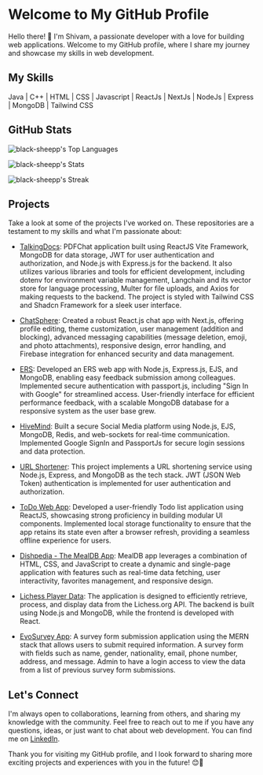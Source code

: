 
<!--
**black-sheepp/black-sheepp** is a ✨ _special_ ✨ repository because its `README.md` (this file) appears on your GitHub profile.

Here are some ideas to get you started:

- 🔭 I’m currently working on ...
- 🌱 I’m currently learning ...
- 👯 I’m looking to collaborate on ...
- 🤔 I’m looking for help with ...
- 💬 Ask me about ...
- 📫 How to reach me: ...
- 😄 Pronouns: ...
- ⚡ Fun fact: ...
-->


# Welcome to My GitHub Profile

Hello there! 👋 I'm Shivam, a passionate developer with a love for building web applications. Welcome to my GitHub profile, where I share my journey and showcase my skills in web development.

## My Skills

 Java | C++ | HTML | CSS | Javascript | ReactJs | NextJs | NodeJs | Express | MongoDB | Tailwind CSS 

## GitHub Stats
 ![black-sheepp's Top Languages](https://github-readme-stats.vercel.app/api/top-langs/?username=black-sheepp&theme=tokyonight&show_icons=true&hide_border=true&layout=compact)
 
 ![black-sheepp's Stats](https://github-readme-stats.vercel.app/api?username=black-sheepp&theme=tokyonight&show_icons=true&hide_border=true&count_private=true)
 
 ![black-sheepp's Streak](https://github-readme-streak-stats.herokuapp.com/?user=black-sheepp&theme=tokyonight&hide_border=true)

## Projects

Take a look at some of the projects I've worked on. These repositories are a testament to my skills and what I'm passionate about:
- [TalkingDocs](https://github.com/black-sheepp/fullstack-talkingdocs): PDFChat application built using ReactJS Vite Framework, MongoDB for data storage, JWT for user authentication and authorization, and Node.js with Express.js for the backend. It also utilizes various libraries and tools for efficient development, including dotenv for environment variable management, Langchain and its vector store for language processing, Multer for file uploads, and Axios for making requests to the backend. The project is styled with Tailwind CSS and Shadcn Framework for a sleek user interface.

- [ChatSphere](https://github.com/black-sheepp/chat-sphere): Created a robust React.js chat app with Next.js, offering profile editing, theme customization, user management (addition and blocking), advanced messaging capabilities (message deletion, emoji, and photo attachments), responsive design, error handling, and Firebase integration for enhanced security and data management.

  
- [ERS](https://github.com/black-sheepp/ERS): Developed an ERS web app with Node.js, Express.js, EJS, and MongoDB, enabling easy feedback submission among colleagues. Implemented secure authentication with passport.js, including "Sign In with Google" for streamlined access. User-friendly interface for efficient performance feedback, with a scalable MongoDB database for a responsive system as the user base grew.

- [HiveMind](https://github.com/black-sheepp/HIveMind-2.0): Built a secure Social Media platform using Node.js, EJS, MongoDB, Redis, and web-sockets for real-time communication. Implemented Google SignIn and PassportJs for secure login sessions and data protection.

- [URL Shortener](https://github.com/black-sheepp/url_shortner): This project implements a URL shortening service using Node.js, Express, and MongoDB as the tech stack. JWT (JSON Web Token) authentication is implemented for user authentication and authorization.

- [ToDo Web App](https://github.com/black-sheepp/todo-app-reactjs): Developed a user-friendly Todo list application using ReactJS, showcasing strong proficiency in building modular UI components. Implemented local storage functionality to ensure that the app retains its state even after a browser refresh, providing a seamless offline experience for users.

- [Dishpedia - The MealDB App](https://github.com/black-sheepp/Dishpedia--The-MealDB-App):  MealDB app leverages a combination of HTML, CSS, and JavaScript to create a dynamic and single-page application with features such as real-time data fetching, user interactivity, favorites management, and responsive design.

- [Lichess Player Data](https://github.com/black-sheepp/lichess.org): The application is designed to efficiently retrieve, process, and display data from the Lichess.org API. The backend is built using Node.js and MongoDB, while the frontend is developed with React.

- [EvoSurvey App](https://github.com/black-sheepp/evo-survey-fullstack): A survey form submission application using the MERN stack that allows users to submit required information. A survey form with fields such as name, gender, nationality, email, phone number, address, and message. Admin to have a login access to view the data from a list of previous survey form submissions.






## Let's Connect

I'm always open to collaborations, learning from others, and sharing my knowledge with the community. Feel free to reach out to me if you have any questions, ideas, or just want to chat about web development. You can find me on [LinkedIn](https://www.linkedin.com/in/gshivam1/).

Thank you for visiting my GitHub profile, and I look forward to sharing more exciting projects and experiences with you in the future! 😊🚀

